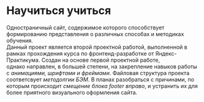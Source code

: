 # Научиться учиться
Одностраничный сайт, содержимое которого способствует формированию представления о различных способах и методиках обучения.  
Данный проект является второй проектной работой, выполненной в рамках прохождения курса по фронтенд-разработке от Яндекс-Практикума. Создан на основе первой проектной работе,  
однако направлен, в большей степени, на закрепление навыков работы с *анимациями, шрифтами и фреймами*.  Файловая структура проекта соответсвует *методолгии БЭМ*.
В планах разобраться с причинами, по которым происходит *смещение блока footer вправо*, и устранить их для более приятного визуального оформления сайта.
